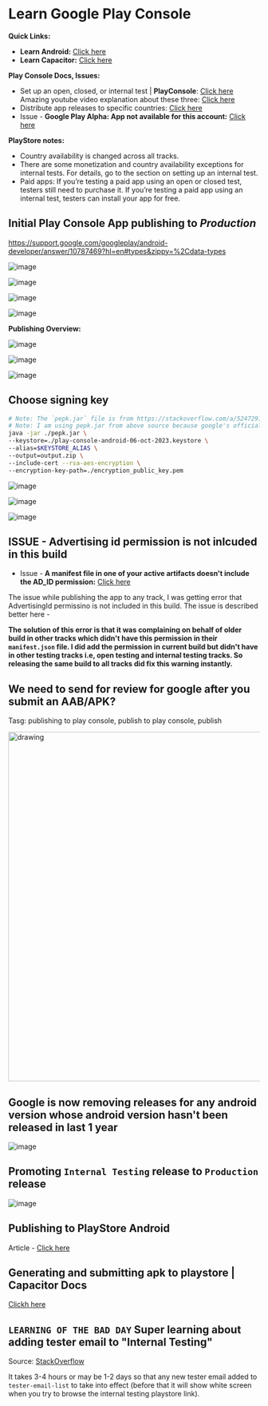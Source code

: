 # Learn Google Play Console

**Quick Links:**
- **Learn Android:** [Click here](https://github.com/sahilrajput03/learning_android/blob/main/Readme.md)
- **Learn Capacitor:** [Click here](learn-capacitor.md)

**Play Console Docs, Issues:**
- Set up an open, closed, or internal test \| **PlayConsole**: [Click here](https://support.google.com/googleplay/android-developer/answer/9845334) Amazing youtube video explanation about these three: [Click here](https://www.youtube.com/watch?v=AqFocbUV810&t=31s)
- Distribute app releases to specific countries: [Click here](https://support.google.com/googleplay/android-developer/answer/7550024?hl=en)
- Issue - **Google Play Alpha: App not available for this account:** [Click here](https://stackoverflow.com/questions/59090859/google-play-alpha-app-not-available-for-this-account)

**PlayStore notes:**
- Country availability is changed across all tracks.
- There are some monetization and country availability exceptions for internal tests. For details, go to the section on setting up an internal test.
- Paid apps: If you’re testing a paid app using an open or closed test, testers still need to purchase it. If you’re testing a paid app using an internal test, testers can install your app for free.

## Initial Play Console App publishing to *Production*

https://support.google.com/googleplay/android-developer/answer/10787469?hl=en#types&zippy=%2Cdata-types

![image](https://github.com/sahilrajput03/sahilrajput03/assets/31458531/257cac4f-b4d6-42f2-8e74-983b973fd574)

![image](https://github.com/sahilrajput03/sahilrajput03/assets/31458531/8f627f9a-6dd6-41d0-bb7f-d763adc550aa)

![image](https://github.com/sahilrajput03/sahilrajput03/assets/31458531/77f35ab8-1ccb-4118-ac0a-8cce11cde112)

![image](https://github.com/sahilrajput03/sahilrajput03/assets/31458531/7f9e8c93-de97-4c61-8a75-ba92f78f5a07)

**Publishing Overview:**

![image](https://github.com/sahilrajput03/sahilrajput03/assets/31458531/81bc4d20-7c11-48bf-9c7d-be60415aa324)

![image](https://github.com/sahilrajput03/sahilrajput03/assets/31458531/f4ba3f51-78ec-41e2-bdbb-3df6b51cefb0)

![image](https://github.com/sahilrajput03/sahilrajput03/assets/31458531/8944b7a3-1c14-4f59-9515-7eefca5538ec)

## Choose signing key

```bash
# Note: The `pepk.jar` file is from https://stackoverflow.com/a/52472918/10012446
# Note: I am using pepk.jar from above source because google's official `pepk-src.jar` file is not working and throws error when tried to use.
java -jar ./pepk.jar \
--keystore=./play-console-android-06-oct-2023.keystore \
--alias=$KEYSTORE_ALIAS \
--output=output.zip \
--include-cert --rsa-aes-encryption \
--encryption-key-path=./encryption_public_key.pem
```

![image](https://github.com/sahilrajput03/sahilrajput03/assets/31458531/66a1123c-1a22-4bb4-a525-a117a7c97974)

![image](https://github.com/sahilrajput03/sahilrajput03/assets/31458531/53b81b68-966a-4729-b837-c1138a589f6a)

![image](https://github.com/sahilrajput03/sahilrajput03/assets/31458531/4d41fba5-7448-4a9b-9601-9db8dc9aef5c)

## ISSUE - Advertising id permission is not inlcuded in this build

- Issue - **A manifest file in one of your active artifacts doesn't include the AD_ID permission:** [Click here](https://support.google.com/googleplay/android-developer/thread/235388030/a-manifest-file-in-one-of-your-active-artifacts-doesn-t-include-the-ad-id-permission?hl=en)

The issue while publishing the app to any track, I was getting error that AdvertisingId permissino is not included in this build. The issue is described better here -

**The solution of this error is that it was complaining on behalf of older build in other tracks which didn't have this permission in their `manifest.json` file. I did add the permission in current build but didn't have in other testing tracks i.e, open testing and internal testing tracks. So releasing the same build to all tracks did fix this warning instantly.**

## We need to send for review for google after you submit an AAB/APK?

Tasg: publishing to play console, publish to play console, publish

<img src="https://github.com/sahilrajput03/sahilrajput03/assets/31458531/227028bc-9cf1-4350-8913-1b9a38c02dab" alt="drawing" width="700"/>


## Google is now removing releases for any android version whose android version hasn't been released in last 1 year

![image](https://github.com/sahilrajput03/sahilrajput03/assets/31458531/ffcded5a-b9f0-450d-b4c0-c88b50af781b)

## Promoting `Internal Testing` release to `Production` release

![image](https://github.com/sahilrajput03/sahilrajput03/assets/31458531/b073acf1-edbe-4e8f-830e-aef56764a741)

## Publishing to PlayStore Android

Article - [Click here](https://appinventiv.com/blog/how-to-submit-app-to-google-play-store/)

## Generating and submitting apk to playstore | Capacitor Docs

[Clickh here](https://ionic.io/blog/building-and-releasing-your-capacitor-android-app)

## `LEARNING OF THE BAD DAY` Super learning about adding tester email to "Internal Testing"

Source:  [StackOverflow](https://stackoverflow.com/questions/63253254/google-play-blank-screen-loading-forever-internal-testing-and-public-alpha-track)

It takes 3-4 hours or may be 1-2 days so that any new tester email added to `tester-email-list` to take into effect (before that it will show white screen when you try to browse the internal testing playstore link). 

